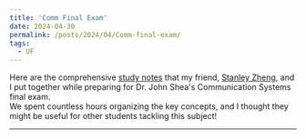 ```yaml
---
title: 'Comm Final Exam'
date: 2024-04-30
permalink: /posts/2024/04/Comm-final-exam/
tags:
  - UF
---
```


Here are the comprehensive [study notes](/files/UF_materials/Courses/EEL4514C/Comm_Notes_Sheet.pdf) that my friend, [Stanley Zheng](https://www.linkedin.com/in/zhengstanley/), and I put together while preparing for Dr. John Shea's Communication Systems final exam. <br>
We spent countless hours organizing the key concepts, and I thought they might be useful for other students tackling this subject!

------